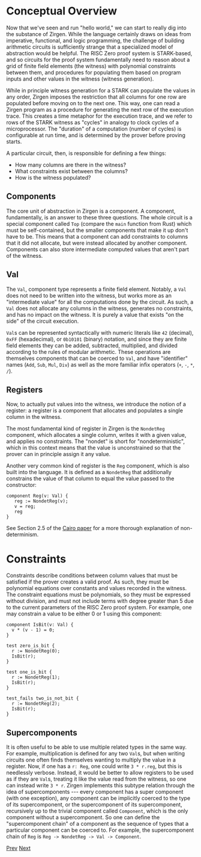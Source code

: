 # Conceptual Overview

Now that we've seen and run "hello world," we can start to really dig into the
substance of Zirgen. While the language certainly draws on ideas from
imperative, functional, and logic programming, the challenge of building
arithmetic circuits is sufficiently strange that a specialized model of
abstraction would be helpful. The RISC Zero proof system is STARK-based, and so
circuits for the proof system fundamentally need to reason about a grid of
finite field elements (the witness) with polynomial constraints between them,
and procedures for populating them based on program inputs and other values in
the witness (witness generation).

While in principle witness generation for a STARK can populate the values in any
order, Zirgen imposes the restriction that all columns for one row are populated
before moving on to the next one. This way, one can read a Zirgen program as a
procedure for generating the next row of the execution trace. This creates a
time metaphor for the execution trace, and we refer to rows of the STARK witness
as "cycles" in analogy to clock cycles of a microprocessor. The "duration" of a
computation (number of cycles) is configurable at run time, and is determined by
the prover before proving starts.

A particular circuit, then, is responsible for defining a few things:
* How many columns are there in the witness?
* What constraints exist between the columns?
* How is the witness populated?

## Components

The core unit of abstraction in Zirgen is a component. A component,
fundamentally, is an answer to these three questions. The whole circuit is a
special component called `Top` (compare the `main` function from Rust) which
must be self-contained, but the smaller components that make it up don't have to
be. This means that a component can add constraints to columns that it did not
allocate, but were instead allocated by another component. Components can also
store intermediate computed values that aren't part of the witness.

## Val

The `Val`, component type represents a finite field element. Notably, a `Val`
does not need to be written into the witness, but works more as an "intermediate
value" for all the computations done by the circuit. As such, a `Val` does not
allocate any columns in the witness, generates no constraints, and has no impact
on the witness. It is purely a value that exists "on the side" of the circuit
execution.

`Val`s can be represented syntactically with numeric literals like `42`
(decimal), `0xFF` (hexadecimal), or `0b10101` (binary) notation, and since they
are finite field elements they can be added, subtracted, multiplied, and divided
according to the rules of modular arithmetic. These operations are themselves
components that can be coerced to `Val`, and have "identifier" names (`Add`,
`Sub`, `Mul`, `Div`) as well as the more familiar infix operators (`+`, `-`,
`*`, `/`).

## Registers

Now, to actually put values into the witness, we introduce the notion of a
register: a register is a component that allocates and populates a single column
in the witness.

The most fundamental kind of register in Zirgen is the `NondetReg` component,
which allocates a single column, writes it with a given value, and applies no
constraints. The "nondet" is short for "nondeterministic", which in this context
means that the value is unconstrained so that the prover can in principle assign
it any value.

Another very common kind of register is the `Reg` component, which is also built
into the language. It is defined as a `NondetReg` that additionally constrains
the value of that column to equal the value passed to the constructor:

```
component Reg(v: Val) {
   reg := NondetReg(v);
   v = reg;
   reg
}
```

See Section 2.5 of the [Cairo paper][paper-cairo] for a more thorough explanation of
non-determinism.

# Constraints

Constraints describe conditions between column values that must be satisfied if
the prover creates a valid proof. As such, they must be polynomial equations
over constants and values recorded in the witness. The constraint equations must
be polynomials, so they must be expressed without division, and must not include
terms with degree greater than 5 due to the current parameters of the RISC Zero proof
system. For example, one may constrain a value to be either 0 or 1 using this
component:

```
component IsBit(v: Val) {
  v * (v - 1) = 0;
}

test zero_is_bit {
  r := NondetReg(0);
  IsBit(r);
}

test one_is_bit {
  r := NondetReg(1);
  IsBit(r);
}

test_fails two_is_not_bit {
  r := NondetReg(2);
  IsBit(r);
}
```

## Supercomponents

It is often useful to be able to use multiple related types in the same way. For
example, multiplication is defined for any two `Val`s, but when writing circuits
one often finds themselves wanting to multiply the value in a register. Now, if
one has a `r: Reg`, one could write `3 * r.reg`, but this is needlessly verbose.
Instead, it would be better to allow registers to be used as if they are `Val`s,
treating it like the value read from the witness, so one can instead write
`3 * r`. Zirgen implements this subtype relation through the idea of
supercomponents --- every component has a super component (with one exception),
any component can be implicitly coerced to the type of its supercomponent, or
the supercomponent of its supercomponent, recursively up to the trivial
component called `Component`, which is the only component without a
supercomponent. So one can define the "supercomponent chain" of a component as
the sequence of types that a particular component can be coerced to. For
example, the supercomponent chain of `Reg` is
`Reg -> NondetReg -> Val -> Component`.

[Prev](01_Getting_Started.md)
[Next](03_Building_a_Fibonacci_Circuit.md)

[paper-cairo]: https://eprint.iacr.org/2021/1063.pdf
